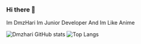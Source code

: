 ### Hi there 👋

Im DmzHari Im Junior Developer And Im Like Anime

![Dmzhari GitHub stats](https://github-readme-stats.vercel.app/api?username=dmzhari&show_icons=true&theme=radical&title_color=8E2DE2&text_color=fff&icon_color=8E2DE2)
![Top Langs](https://github-readme-stats.vercel.app/api/top-langs/?username=dmzhari&layout=compact)
